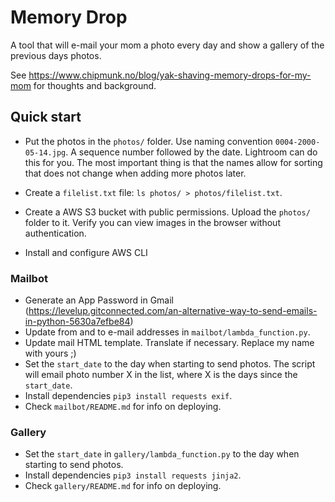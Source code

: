 # Memory Drop

A tool that will e-mail your mom a photo every day and show a gallery of the previous days photos.

See https://www.chipmunk.no/blog/yak-shaving-memory-drops-for-my-mom for thoughts and background.

## Quick start

- Put the photos in the `photos/` folder. Use naming convention `0004-2000-05-14.jpg`. A sequence number followed by the date. Lightroom can do this for you. The most important thing is that the names allow for sorting that does not change when adding more photos later.
- Create a `filelist.txt` file: `ls photos/ > photos/filelist.txt`.
- Create a AWS S3 bucket with public permissions. Upload the `photos/` folder to it. Verify you can view images in the browser without authentication.

- Install and configure AWS CLI

### Mailbot

- Generate an App Password in Gmail (https://levelup.gitconnected.com/an-alternative-way-to-send-emails-in-python-5630a7efbe84)
- Update from and to e-mail addresses in `mailbot/lambda_function.py`.
- Update mail HTML template. Translate if necessary. Replace my name with yours ;)
- Set the `start_date` to the day when starting to send photos. The script will email photo number X in the list, where X is the days since the `start_date`.
- Install dependencies `pip3 install requests exif`.
- Check `mailbot/README.md` for info on deploying.

### Gallery

- Set the `start_date` in `gallery/lambda_function.py` to the day when starting to send photos.
- Install dependencies `pip3 install requests jinja2`.
- Check `gallery/README.md` for info on deploying.

